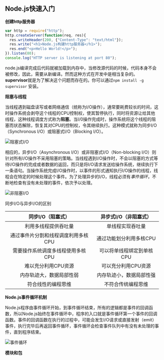 ## Node.js快速入门

**创建http服务器**

``` javascript
var http = require("http");
http.createServer(function(req, res){
  res.writeHeader(200, {"Content-Type": "text/html"});
  res.write("<h1>Node.js构建http服务器</h1>");
  res.end("<p>Hello World!</p>");
}).listen(80);
console.log("HTTP server is listening at port 80");
```

node.js编译完成后代码就被加载到内存中，当修改源代码的时候，代码本身不会被修改，因此，需要从新编译。然而这种方式在开发中是相当复杂的。**supervisor**就是为了解决这个问题而存在的。你可以通过`npm install -g supervisor` 安装。

**阻塞与线程**

当线程遇到磁盘读写或者网络通信（统称为I/O操作），通常要耗费较长的时间，这时操作系统会剥夺这个线程的CPU控制权，使其暂停执行，同时将资源让给其他线程，这种线程调度方式称为**阻塞**。当I/0操作完成时，操作系统将这个线程的阻塞而状态解除，恢复其对CPU的控制权，令其继续执行。这种模式就称为同步I/O（Synchronous I/O）或阻塞式I/O（Blocking I/O）。

![阻塞式I/O](C:\Users\BlackCater\Desktop\note\nodejs\阻塞式.PNG)

相应的，异步I/O（Asynchronous I/O）或非阻塞式I/O（Non-blocking I/O）则针对所有I/O操作不采用阻塞的策略。当线程遇到I/O操作时，不会以阻塞的方式等待I/O操作的完成或者数据的返回，而只是将I/O请求发送给操作系统，继续执行下一条语句。当操作系统完成I/O操作时，以事件的形式通知执行I/O操作的线程，线程会在特定的时候处理这个事件。为了处理异步的I/O，线程必须有*事件循环*，不断地检查有没有未处理的事件，依次予以处理。

![非阻塞I/O](C:\Users\BlackCater\Desktop\note\nodejs\非阻塞式.PNG)

同步I/O与异步I/O的区别

|     同步I/O（阻塞式）      |  异步式I/O（非阻塞式）  |
| :-----------------: | :------------: |
|     利用多线程提供吞吐量      |    单线程实现吞吐量    |
| 通过事件片分割和线程调度利用多核CPU | 通过功能划分利用多核CPU  |
| 需要操作系统调度多线程使用多核CPU  | 可以将单线程绑定到单核CPU |
|     难以充分利用CPU资源     |  可以充分利用CPU资源   |
|    内存轨迹大，数据局部性弱     |  内存轨迹小，数据局部性强  |
|      符合线性的编程思维      |   不符合传统编程思维    |



**Node.js事件循环机制**

Node.js程序由事件循环开始，到事件循环结束，所有的逻辑都是事件的回调函数，所以Node.js始终在事件循环中，程序的入口就是事件循环第一个事件的回调函数。事件的回调函数在执行的过程中，可能会发生I/O请求或直接发射（emit）事件，执行完毕后再返回事件循环，事件循环会检查事件队列中有没有未处理的事件，直到程序结束。

![事件循环](C:\Users\BlackCater\Desktop\note\nodejs\事件循环.PNG)



**模块和包**

